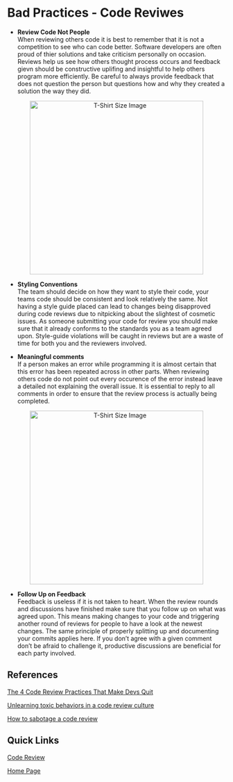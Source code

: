 # Bad Practices - Code Reviwes

* **Review Code Not People**  
When reviewing others code it is best to remember that it is not a competition to see who can code better. Software developers are often proud of thier solutions and take criticism personally on occasion. Reviews help us see how others thought process occurs and feedback gievn should be constructive uplifing and insightful to help others program more efficiently. Be careful to always provide feedback that does not question the person but questions how and why they created a solution the way they did.

<p align="center">
<img src="https://miro.medium.com/max/1400/1*D9YKlFGZKiYoR57tUTpCrg.jpeg" alt="T-Shirt Size Image" width="400">
<p>

* **Styling Conventions**  
The team should decide on how they want to style their code, your teams code should be consistent and look relatively the same. Not having a style guide placed can lead to changes being disapproved during code reviews due to nitpicking about the slightest of cosmetic issues. As someone submitting your code for review you should make sure that it already conforms to the standards you as a team agreed upon. Style-guide violations will be caught in reviews but are a waste of time for both you and the reviewers involved.


* **Meaningful comments**  
If a person makes an error while programming it is almost certain that this error has been repeated across in other parts. When reviewing others code do not point out every occurence of the error instead leave a detailed not explaining the overall issue. It is essential to reply to all comments in order to ensure that the review process is actually being completed.

<p align="center">
<img src="https://miro.medium.com/max/1400/1*UbeT74oIf3JlX1YRu90EKA.jpeg" alt="T-Shirt Size Image" width="400" center>
<p>

* **Follow Up on Feedback**  
Feedback is useless if it is not taken to heart. When the review rounds and discussions have finished make sure that you follow up on what was agreed upon. This means making changes to your code and triggering another round of reviews for people to have a look at the newest changes. The same principle of properly splitting up and documenting your commits applies here. If you don’t agree with a given comment don’t be afraid to challenge it, productive discussions are beneficial for each party involved.

## References

[The 4 Code Review Practices That Make Devs Quit](https://blog.submain.com/code-review-practices/)

[Unlearning toxic behaviors in a code review culture](https://medium.com/@sandya.sankarram/unlearning-toxic-behaviors-in-a-code-review-culture-b7c295452a3c)

[How to sabotage a code review](https://techbeacon.com/app-dev-testing/how-sabotage-code-review)

## Quick Links
[Code Review](../../CodeReviews/CodeReviews.md)

[Home Page](../../ProjectPlan.md)